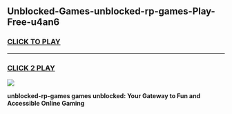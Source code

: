 
## Unblocked-Games-unblocked-rp-games-Play-Free-u4an6
<h3>
<a href="https://premium76.site?title=unblocked-rp-games&ref=18A1">CLICK TO PLAY</a></h3>
<hr>

<h3>
<a href="https://premium76.site?title=unblocked-rp-games&ref=18A1">CLICK 2 PLAY</a>
  
</h3>

<a href="https://premium76.site?title=unblocked-rp-games&ref=18A1"><img src="https://clearcache.store/games.png"></a>


**unblocked-rp-games games unblocked: Your Gateway to Fun and Accessible Online Gaming**
